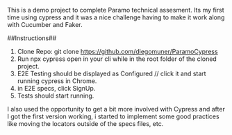This is a demo project to complete Paramo technical assesment.
Its my first time using cypress and it was a nice challenge having to make it work along with Cucumber and Faker.

##Instructions##

1) Clone Repo: git clone https://github.com/diegomuner/ParamoCypress
2) Run npx cypress open in your cli while in the root folder of the cloned project.
3) E2E Testing should be displayed as Configured // click it and start running cypress in Chrome.
4) in E2E specs, click SignUp.
5) Tests should start running.

I also used the opportunity to get a bit more involved with Cypress and after I got the first version working, i started to implement some good practices like moving the locators outside of the specs files, etc. 